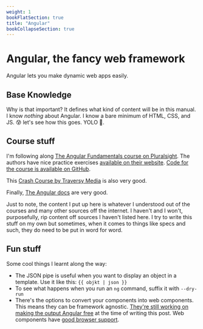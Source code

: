```yaml
---
weight: 1
bookFlatSection: true
title: "Angular"
bookCollapseSection: true
---
```


# Angular, the fancy web framework
Angular lets you make dynamic web apps easily.

## Base Knowledge
Why is that important? It defines what kind of content will be in this manual. I know *nothing* about Angular. I know a bare minimum of HTML, CSS, and JS. 😰 let's see how this goes. YOLO 🙂.

## Course stuff
I'm following along [The Angular Fundamentals course on Pluralsight](https://www.pluralsight.com/courses/angular-fundamentals).
The authors have nice practice exercises [available on their website](https://jcoop.io/angular-practice-exercises/).
[Code for the course is available on GitHub](https://github.com/jmcooper/angular-fundamentals-files).

This [Crash Course by Traversy Media](https://www.youtube.com/watch?v=3dHNOWTI7H8) is also very good.

Finally, [The Angular docs](https://angular.io/docs) are very good.

Just to note, the content I put up here is whatever I understood out of the courses and many other sources off the internet. I haven't and I won't, purposefully, rip content off sources I haven't listed here. I try to write this stuff on my own but sometimes, when it comes to things like specs and such, they do need to be put in word for word.

## Fun stuff
Some cool things I learnt along the way:
* The JSON pipe is useful when you want to display an object in a template.
Use it like this: `{{ objkt | json }}`
* To see what happens when you run an `ng` command, suffix it with `--dry-run`
* There's the options to convert your components into web components.
This means they can be framework agnostic. [They're still working on making the output Angular free](https://angular.io/guide/elements) at the time of writing this post. Web components have [good browser support](https://caniuse.com/?search=web%20components).